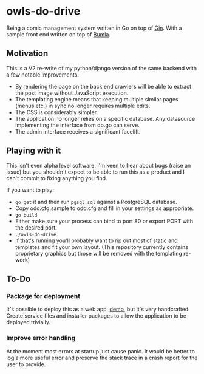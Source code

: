 # owls-do-drive
Being a comic management system written in Go on top of [Gin](https://github.com/gin-gonic/gin).
With a sample front end written on top of [Bumla](https://bulma.io/).

## Motivation
This is a V2 re-write of my python/django version of the same backend with a few notable improvements.

 * By rendering the page on the back end crawlers will be able to extract the post image without JavaScript execution.
 * The templating engine means that keeping multiple similar pages (menus etc.) in sync no longer requires multiple edits.
 * The CSS is considerably simpler.
 * The application no longer relies on a specific database. Any datasource implementing the interface from db.go can serve.
 * The admin interface receives a significant facelift.

## Playing with it

This isn't even alpha level software. I'm keen to hear about bugs (raise an issue) but you shouldn't expect to be able to run this as a product and I can't commit to fixing anything you find.

If you want to play:
 * `go get` it and then run `pgsql.sql` against a PostgreSQL database.
 * Copy odd.cfg.sample to odd.cfg and fill in your settings as appropriate.
 * `go build`
 * Either make sure your process can bind to port 80 or export PORT with the desired port.
 * `./owls-do-drive`
 * If that's running you'll probably want to rip out most of static and templates and fit your own layout. (This repository currently contains proprietary graphics but those will be removed with the templating re-work)

## To-Do

### Package for deployment
It's possible to deploy this as a web app, [demo](https://beta.oddcartoons.com), but it's very handcrafted. Create service files and installer packages to allow the application to be deployed trivially.

### Improve error handling
At the moment most errors at startup just cause panic. It would be better to log a more useful error and preserve the stack trace in a crash report for the user to provide.
